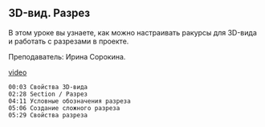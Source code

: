 ## 3D-вид. Разрез

В этом уроке вы узнаете, как можно настраивать ракурсы для 3D-вида и работать с разрезами в проекте.

Преподаватель: Ирина Сорокина.

[video](https://player.softculture.cc/embed/online/RVT/RVT_42.17.02_L5-14_Theory_3D_View_Selection)

``` chapters
00:03 Свойства 3D-вида
02:28 Section / Разрез
04:11 Условные обозначения разреза
05:06 Создание сложного разреза
05:29 Свойства разреза
```
